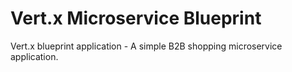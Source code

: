 # Vert.x Microservice Blueprint

Vert.x blueprint application - A simple B2B shopping microservice application.
